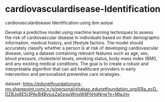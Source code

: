 # cardiovasculardisease-Identification
cardiovasculardisease Identification using ibm autoai

Develop a predictive model using machine learning techniques to assess the risk of cardiovascular disease in individuals based on their demographic information, medical history, and lifestyle factors. The model should accurately classify whether a person is at risk of developing cardiovascular disease, using a dataset containing relevant features such as age, sex, blood pressure, cholesterol levels, smoking status, body mass index (BMI), and any existing medical conditions. The goal is to create a robust and interpretable algorithm that can aid healthcare providers in early intervention and personalized preventive care strategies.


dataset:  https://edunetfoundationorg-my.sharepoint.com/:x:/g/personal/shabaz_edunetfoundation_org/ERa_ecD_DZBJq6E5j3PAvB4BvlusZa0zguWmsW8FhHqNnw?e=MlaJnv
